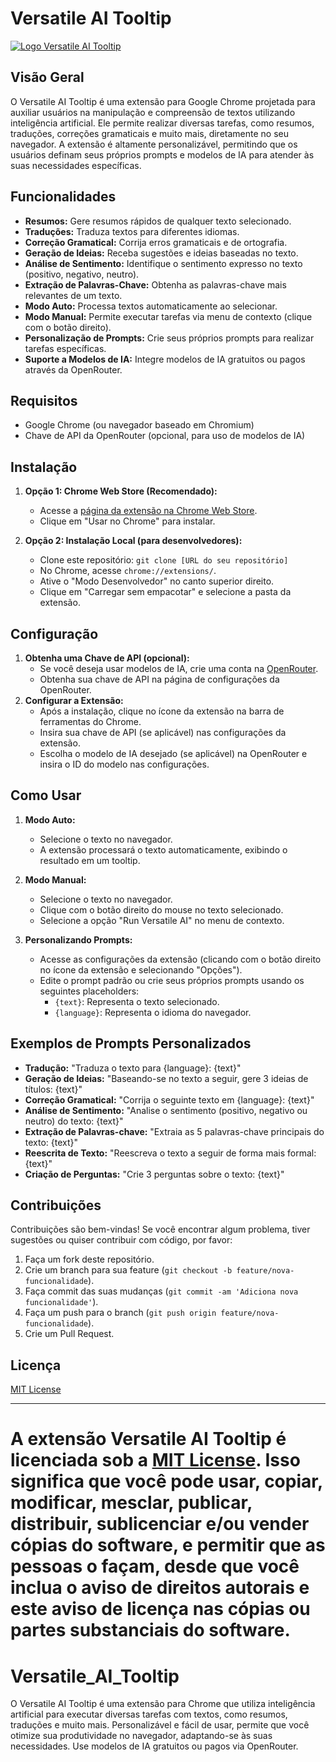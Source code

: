 # Versatile AI Tooltip

[![Logo Versatile AI Tooltip](https://lh3.googleusercontent.com/fn3JQRkHw9h-b3_hZhZjWVR-0uV10yeO6ATQPs5TGk44Akvru2Y70s_lD0J8KUDGAQg9vwoYEZ9UVZYuqzzXrcOy=s120)](https://chromewebstore.google.com/detail/versatile-ai-tooltip/jdldlpaafnfeggaopbmelkmgagikfekm)

## Visão Geral

O Versatile AI Tooltip é uma extensão para Google Chrome projetada para auxiliar usuários na manipulação e compreensão de textos utilizando inteligência artificial. Ele permite realizar diversas tarefas, como resumos, traduções, correções gramaticais e muito mais, diretamente no seu navegador. A extensão é altamente personalizável, permitindo que os usuários definam seus próprios prompts e modelos de IA para atender às suas necessidades específicas.

## Funcionalidades

*   **Resumos:** Gere resumos rápidos de qualquer texto selecionado.
*   **Traduções:** Traduza textos para diferentes idiomas.
*   **Correção Gramatical:** Corrija erros gramaticais e de ortografia.
*   **Geração de Ideias:** Receba sugestões e ideias baseadas no texto.
*   **Análise de Sentimento:** Identifique o sentimento expresso no texto (positivo, negativo, neutro).
*   **Extração de Palavras-Chave:** Obtenha as palavras-chave mais relevantes de um texto.
*   **Modo Auto:** Processa textos automaticamente ao selecionar.
*   **Modo Manual:** Permite executar tarefas via menu de contexto (clique com o botão direito).
*   **Personalização de Prompts:** Crie seus próprios prompts para realizar tarefas específicas.
*   **Suporte a Modelos de IA:** Integre modelos de IA gratuitos ou pagos através da OpenRouter.

## Requisitos

*   Google Chrome (ou navegador baseado em Chromium)
*   Chave de API da OpenRouter (opcional, para uso de modelos de IA)

## Instalação

1.  **Opção 1: Chrome Web Store (Recomendado):**
    *   Acesse a [página da extensão na Chrome Web Store](https://chromewebstore.google.com/detail/versatile-ai-tooltip/jdldlpaafnfeggaopbmelkmgagikfekm).
    *   Clique em "Usar no Chrome" para instalar.

2.  **Opção 2: Instalação Local (para desenvolvedores):**
    *   Clone este repositório: `git clone [URL do seu repositório]`
    *   No Chrome, acesse `chrome://extensions/`.
    *   Ative o "Modo Desenvolvedor" no canto superior direito.
    *   Clique em "Carregar sem empacotar" e selecione a pasta da extensão.

## Configuração

1.  **Obtenha uma Chave de API (opcional):**
    *   Se você deseja usar modelos de IA, crie uma conta na [OpenRouter](https://openrouter.ai/).
    *   Obtenha sua chave de API na página de configurações da OpenRouter.
2.  **Configurar a Extensão:**
    *   Após a instalação, clique no ícone da extensão na barra de ferramentas do Chrome.
    *   Insira sua chave de API (se aplicável) nas configurações da extensão.
    *   Escolha o modelo de IA desejado (se aplicável) na OpenRouter e insira o ID do modelo nas configurações.

## Como Usar

1.  **Modo Auto:**
    *   Selecione o texto no navegador.
    *   A extensão processará o texto automaticamente, exibindo o resultado em um tooltip.

2.  **Modo Manual:**
    *   Selecione o texto no navegador.
    *   Clique com o botão direito do mouse no texto selecionado.
    *   Selecione a opção "Run Versatile AI" no menu de contexto.

3.  **Personalizando Prompts:**
    *   Acesse as configurações da extensão (clicando com o botão direito no ícone da extensão e selecionando "Opções").
    *   Edite o prompt padrão ou crie seus próprios prompts usando os seguintes placeholders:
        *   `{text}`: Representa o texto selecionado.
        *   `{language}`: Representa o idioma do navegador.

## Exemplos de Prompts Personalizados

*   **Tradução:** "Traduza o texto para {language}: {text}"
*   **Geração de Ideias:** "Baseando-se no texto a seguir, gere 3 ideias de títulos: {text}"
*   **Correção Gramatical:** "Corrija o seguinte texto em {language}: {text}"
*   **Análise de Sentimento:** "Analise o sentimento (positivo, negativo ou neutro) do texto: {text}"
*   **Extração de Palavras-chave:** "Extraia as 5 palavras-chave principais do texto: {text}"
*   **Reescrita de Texto:** "Reescreva o texto a seguir de forma mais formal: {text}"
*   **Criação de Perguntas:** "Crie 3 perguntas sobre o texto: {text}"

## Contribuições

Contribuições são bem-vindas! Se você encontrar algum problema, tiver sugestões ou quiser contribuir com código, por favor:

1.  Faça um fork deste repositório.
2.  Crie um branch para sua feature (`git checkout -b feature/nova-funcionalidade`).
3.  Faça commit das suas mudanças (`git commit -am 'Adiciona nova funcionalidade'`).
4.  Faça um push para o branch (`git push origin feature/nova-funcionalidade`).
5.  Crie um Pull Request.

## Licença

[MIT License](LICENSE)

---

A extensão Versatile AI Tooltip é licenciada sob a [MIT License](LICENSE). Isso significa que você pode usar, copiar, modificar, mesclar, publicar, distribuir, sublicenciar e/ou vender cópias do software, e permitir que as pessoas o façam, desde que você inclua o aviso de direitos autorais e este aviso de licença nas cópias ou partes substanciais do software.
=======
# Versatile_AI_Tooltip
O Versatile AI Tooltip é uma extensão para Chrome que utiliza inteligência artificial para executar diversas tarefas com textos, como resumos, traduções e muito mais. Personalizável e fácil de usar, permite que você otimize sua produtividade no navegador, adaptando-se às suas necessidades. Use modelos de IA gratuitos ou pagos via OpenRouter.

